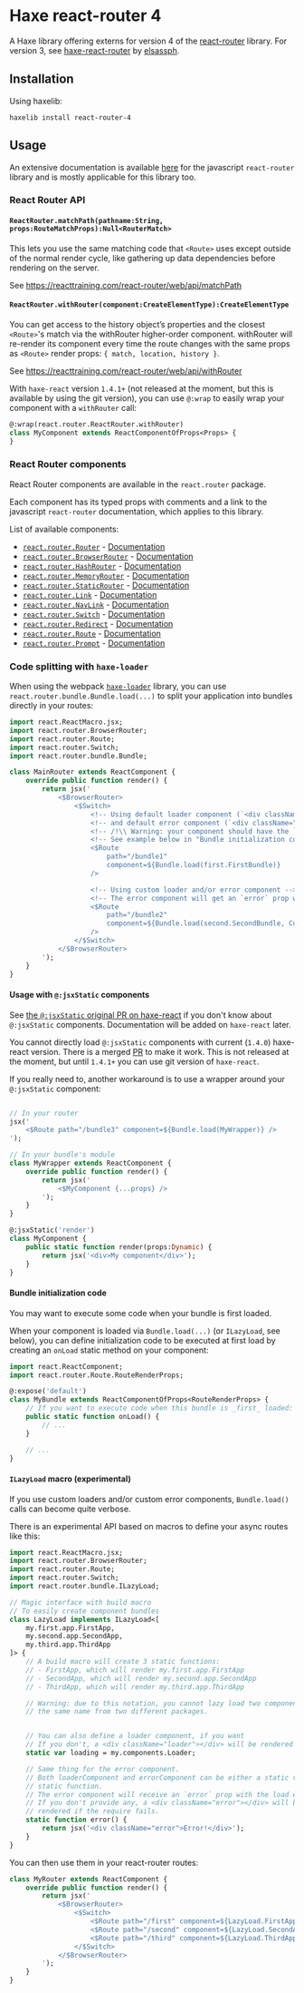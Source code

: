 # Haxe react-router 4

A Haxe library offering externs for version 4 of the [react-router](https://github.com/ReactTraining/react-router) library.
For version 3, see [haxe-react-router](https://github.com/elsassph/haxe-react-router) by [elsassph](https://github.com/elsassph).

## Installation

Using haxelib:
```
haxelib install react-router-4
```

## Usage

An extensive documentation is available [here](https://reacttraining.com/react-router/web/)
for the javascript `react-router` library and is mostly applicable for this library too.

### React Router API

#### `ReactRouter.matchPath(pathname:String, props:RouteMatchProps):Null<RouterMatch>`

This lets you use the same matching code that `<Route>` uses except outside of
the normal render cycle, like gathering up data dependencies before rendering
on the server.

See https://reacttraining.com/react-router/web/api/matchPath

#### `ReactRouter.withRouter(component:CreateElementType):CreateElementType`

You can get access to the history object’s properties and the closest
`<Route>`'s match via the withRouter higher-order component. withRouter will
re-render its component every time the route changes with the same props as
`<Route>` render props: `{ match, location, history }`.

See https://reacttraining.com/react-router/web/api/withRouter

With `haxe-react` version `1.4.1+` (not released at the moment, but this is available by using the git version),
you can use `@:wrap` to easily wrap your component with a `withRouter` call:

```haxe
@:wrap(react.router.ReactRouter.withRouter)
class MyComponent extends ReactComponentOfProps<Props> {
}
```

### React Router components

React Router components are available in the `react.router` package.

Each component has its typed props with comments and a link to the javascript `react-router` documentation,
which applies to this library.

List of available components:

 * [`react.router.Router`](src/react/router/Router.hx) - [Documentation](https://reacttraining.com/react-router/web/api/Router)
 * [`react.router.BrowserRouter`](src/react/router/BrowserRouter.hx) - [Documentation](https://reacttraining.com/react-router/web/api/BrowserRouter)
 * [`react.router.HashRouter`](src/react/router/HashRouter.hx) - [Documentation](https://reacttraining.com/react-router/web/api/HashRouter)
 * [`react.router.MemoryRouter`](src/react/router/MemoryRouter.hx) - [Documentation](https://reacttraining.com/react-router/web/api/MemoryRouter)
 * [`react.router.StaticRouter`](src/react/router/StaticRouter.hx) - [Documentation](https://reacttraining.com/react-router/web/api/StaticRouter)
 * [`react.router.Link`](src/react/router/Link.hx) - [Documentation](https://reacttraining.com/react-router/web/api/Link)
 * [`react.router.NavLink`](src/react/router/NavLink.hx) - [Documentation](https://reacttraining.com/react-router/web/api/NavLink)
 * [`react.router.Switch`](src/react/router/Switch.hx) - [Documentation](https://reacttraining.com/react-router/web/api/Switch)
 * [`react.router.Redirect`](src/react/router/Redirect.hx) - [Documentation](https://reacttraining.com/react-router/web/api/Redirect)
 * [`react.router.Route`](src/react/router/Route.hx) - [Documentation](https://reacttraining.com/react-router/web/api/Route)
 * [`react.router.Prompt`](src/react/router/Prompt.hx) - [Documentation](https://reacttraining.com/react-router/web/api/Prompt)

### Code splitting with `haxe-loader`

When using the webpack [`haxe-loader`](https://github.com/jasononeil/webpack-haxe-loader) library,
you can use `react.router.bundle.Bundle.load(...)` to split your application into bundles directly in your routes:

```haxe
import react.ReactMacro.jsx;
import react.router.BrowserRouter;
import react.router.Route;
import react.router.Switch;
import react.router.bundle.Bundle;

class MainRouter extends ReactComponent {
    override public function render() {
        return jsx('
            <$BrowserRouter>
                <$Switch>
                    <!-- Using default loader component (`<div className="loader" />`) -->
                    <!-- and default error component (`<div className="error" />`) -->
                    <!-- /!\\ Warning: your component should have the `@:expose("default")` meta -->
                    <!-- See example below in "Bundle initialization code" -->
                    <$Route
                        path="/bundle1"
                        component=${Bundle.load(first.FirstBundle)}
                    />

                    <!-- Using custom loader and/or error component -->
                    <!-- The error component will get an `error` prop with the load error as `Dynamic` -->
                    <$Route
                        path="/bundle2"
                        component=${Bundle.load(second.SecondBundle, CustomLoader, CustomError)}
                    />
                </$Switch>
            </$BrowserRouter>
        ');
    }
}
```

#### Usage with `@:jsxStatic` components

See [the `@:jsxStatic` original PR on haxe-react](https://github.com/massiveinteractive/haxe-react/pull/81) if you don't know about `@:jsxStatic` components.  Documentation will be added on `haxe-react` later.

You cannot directly load `@:jsxStatic` components with current (`1.4.0`) haxe-react version.
There is a merged [PR](https://github.com/massiveinteractive/haxe-react/pull/107) to make it work.
This is not released at the moment, but until `1.4.1+` you can use git version of `haxe-react`.

If you really need to, another workaround is to use a wrapper around your `@:jsxStatic` component:

```haxe

// In your router
jsx('
    <$Route path="/bundle3" component=${Bundle.load(MyWrapper)} />
');

// In your bundle's module
class MyWrapper extends ReactComponent {
    override public function render() {
        return jsx('
            <$MyComponent {...props} />
        ');
    }
}

@:jsxStatic('render')
class MyComponent {
    public static function render(props:Dynamic) {
        return jsx('<div>My component</div>');
    }
}
```

#### Bundle initialization code

You may want to execute some code when your bundle is first loaded.

When your component is loaded via `Bundle.load(...)` (or `ILazyLoad`, see below), you can define
initialization code to be executed at first load by creating an `onLoad` static method on your component:

```haxe
import react.ReactComponent;
import react.router.Route.RouteRenderProps;

@:expose('default')
class MyBundle extends ReactComponentOfProps<RouteRenderProps> {
    // If you want to execute code when this bundle is _first_ loaded:
    public static function onLoad() {
        // ...
    }

    // ...
}
```

#### `ILazyLoad` macro (experimental)

If you use custom loaders and/or custom error components, `Bundle.load()` calls can become quite verbose.

There is an experimental API based on macros to define your async routes like this:

```haxe
import react.ReactMacro.jsx;
import react.router.BrowserRouter;
import react.router.Route;
import react.router.Switch;
import react.router.bundle.ILazyLoad;

// Magic interface with build macro
// To easily create component bundles
class LazyLoad implements ILazyLoad<[
    my.first.app.FirstApp,
    my.second.app.SecondApp,
    my.third.app.ThirdApp
]> {
    // A build macro will create 3 static functions:
    // - FirstApp, which will render my.first.app.FirstApp
    // - SecondApp, which will render my.second.app.SecondApp
    // - ThirdApp, which will render my.third.app.ThirdApp

    // Warning: due to this notation, you cannot lazy load two components with
    // the same name from two different packages.


    // You can also define a loader component, if you want
    // If you don't, a <div className="loader"></div> will be rendered instead.
    static var loading = my.components.Loader;

    // Same thing for the error component.
    // Both loaderComponent and errorComponent can be either a static var or a
    // static function.
    // The error component will receive an `error` prop with the load error.
    // If you don't provide any, a <div className="error"></div> will be
    // rendered if the require fails.
    static function error() {
        return jsx('<div className="error">Error!</div>');
    }
}
```

You can then use them in your react-router routes:

```haxe
class MyRouter extends ReactComponent {
    override public function render() {
        return jsx('
            <$BrowserRouter>
                <$Switch>
                    <$Route path="/first" component=${LazyLoad.FirstApp} />
                    <$Route path="/second" component=${LazyLoad.SecondApp} />
                    <$Route path="/third" component=${LazyLoad.ThirdApp} />
                </$Switch>
            </$BrowserRouter>
        ');
    }
}
```

